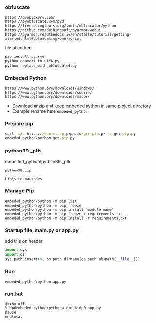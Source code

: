 ### obfuscate
```
https://pyob.oxyry.com/
https://pyobfuscate.com/pyd
https://freecodingtools.org/tools/obfuscator/python
https://github.com/dashingsoft/pyarmor-webui
https://pyarmor.readthedocs.io/en/stable/tutorial/getting-started.html#obfuscating-one-script
```
file attacthed
```bash
pip install pyarmor
python convert_to_utf8.py
python replace_with_obfuscated.py
```

### Embeded Python
```
https://www.python.org/downloads/windows/
https://www.python.org/downloads/source/
https://www.python.org/downloads/macos/
```
- Download unzip and keep embeded python in same project directory
- Example rename here `embeded_python`
### Prepare pip 
```cmd
curl -sSL https://bootstrap.pypa.io/get-pip.py -o get-pip.py
embeded_python\python get-pip.py
```
### python39._pth
embeded_python\python39._pth
```
python39.zip
.
Lib\site-packages
```
### Manage Pip
```
embeded_python\python -m pip list
embeded_python\python -m pip freeze
embeded_python\python -m pip install "module name"
embeded_python\python -m pip freeze > requirements.txt
embeded_python\python -m pip install -r requirements.txt
```
### Startup file, main.py or app.py
add this on header
```py
import sys
import os
sys.path.insert(0, os.path.dirname(os.path.abspath(__file__)))
```
### Run
```
embeded_python\python app.py
```
### run.bat
```
@echo off
%~dp0embeded_python\pythonw.exe %~dp0 app.py
pause
endlocal
```




